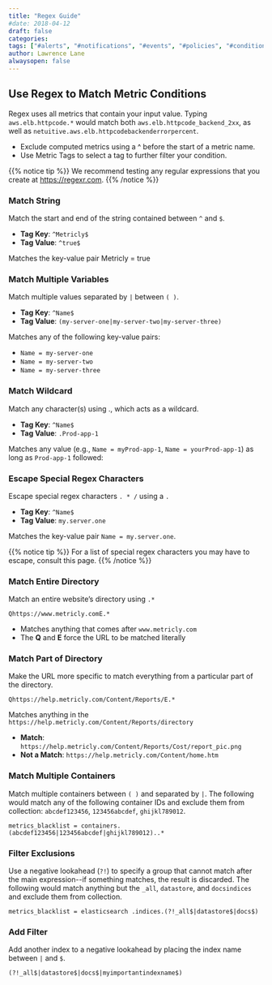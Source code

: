 ```yaml
---
title: "Regex Guide"
#date: 2018-04-12
draft: false
categories:
tags: ["#alerts", "#notifications", "#events", "#policies", "#conditions", "#regex"]
author: Lawrence Lane
alwaysopen: false
---
```

## Use Regex to Match Metric Conditions
Regex uses all metrics that contain your input value. Typing `aws.elb.httpcode.*` would match both `aws.elb.httpcode_backend_2xx`, as well as `netuitive.aws.elb.httpcodebackenderrorpercent`.

- Exclude computed metrics using a ^ before the start of a metric name.
- Use Metric Tags to select a tag to further filter your condition.

{{% notice tip %}}
We recommend testing any regular expressions that you create at https://regexr.com.
{{% /notice %}}

### Match String
Match the start and end of the string contained between ``^`` and ``$``.

- **Tag Key**: ``^Metricly$``
- **Tag Value**: ``^true$``

Matches the key-value pair Metricly = true

### Match Multiple Variables
Match multiple values separated by ``|`` between ``( )``.

- **Tag Key**: ``^Name$``
- **Tag Value**: ``(my-server-one|my-server-two|my-server-three)``

Matches  any of the following key-value pairs:  

- `Name = my-server-one`
- `Name = my-server-two`  
- `Name = my-server-three`  

### Match Wildcard
Match any character(s) using ., which acts as a wildcard.

- **Tag Key**: ``^Name$``
- **Tag Value**: ``.Prod-app-1``

Matches any value (e.g., `Name = myProd-app-1`, `Name = yourProd-app-1`) as long as `Prod-app-1` followed:

### Escape Special Regex Characters
Escape special regex characters ``. * /`` using a `.`

- **Tag Key**: `^Name$`
- **Tag Value**: `my.server.one`

Matches the key-value pair `Name = my.server.one`.

{{% notice tip %}}
For a list of special regex characters you may have to escape, consult this page.
{{% /notice %}}

### Match Entire Directory

Match an entire website’s directory using ``.*``

```
Qhttps://www.metricly.comE.*
```
- Matches anything that comes after `www.metricly.com`
- The **Q** and **E**  force the URL to be matched literally

### Match Part of Directory
Make the URL more specific to match everything from a particular part of the directory.

```
Qhttps://help.metricly.com/Content/Reports/E.*
```
Matches anything in the  `https://help.metricly.com/Content/Reports/directory`
- **Match**: `https://help.metricly.com/Content/Reports/Cost/report_pic.png`
- **Not a Match**: `https://help.metricly.com/Content/home.htm`

### Match Multiple Containers
Match multiple containers between ``( )`` and separated by ``|``. The following would match any of the following container IDs and exclude them from collection: `abcdef123456`, `123456abcdef`, `ghijkl789012`.

```
metrics_blacklist = containers. (abcdef123456|123456abcdef|ghijkl789012)..*
```

### Filter Exclusions
Use a negative lookahead (``?!``) to specify a group that cannot match after the main expression--if something matches, the result is discarded. The following would match anything but the `_all`, `datastore`, and `docsindices` and exclude them from collection.

```
metrics_blacklist = elasticsearch .indices.(?!_all$|datastore$|docs$)
```

### Add Filter
Add another index to a negative lookahead by placing the index name between ``|`` and ``$``.

```
(?!_all$|datastore$|docs$|myimportantindexname$)
```

